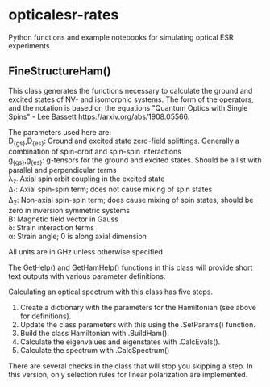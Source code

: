# opticalesr-rates

Python functions and example notebooks for simulating optical ESR experiments

## FineStructureHam()

This class generates the functions necessary to calculate the ground and excited states of NV- and isomorphic systems. The form of the operators, and the notation is based on the equations "Quantum Optics with Single Spins" - Lee Bassett https://arxiv.org/abs/1908.05566.

The parameters used here are:\
D<sub>{gs}</sub>,D<sub>{es}</sub>: Ground and excited state zero-field splittings. Generally a combination of spin-orbit and spin-spin interactions\
g<sub>{gs}</sub>,g<sub>{es}</sub>: g-tensors for the ground and excited states. Should be a list with parallel and perpendicular terms\
&lambda;<sub>z:</sub> Axial spin orbit coupling in the excited state\
&Delta;<sub>1</sub>: Axial spin-spin term; does not cause mixing of spin states\
&Delta;<sub>2</sub>: Non-axial spin-spin term; does cause mixing of spin states, should be zero in inversion symmetric systems \
B: Magnetic field vector in Gauss \
&delta;: Strain interaction terms \
&alpha;: Strain angle; 0 is along axial dimension

All units are in GHz unless otherwise specified

The GetHelp() and GetHamHelp() functions in this class will provide short text outputs with various parameter definitions.

Calculating an optical spectrum with this class has five steps. 
1. Create a dictionary with the parameters for the Hamiltonian (see above for definitions). 
2. Update the class parameters with this using the .SetParams() function. 
3. Build the class Hamiltonian with .BuildHam(). 
4. Calculate the eigenvalues and eigenstates with .CalcEvals(). 
5. Calculate the spectrum with .CalcSpectrum()

There are several checks in the class that will stop you skipping a step. In this version, only selection rules for linear polarization are implemented. 
